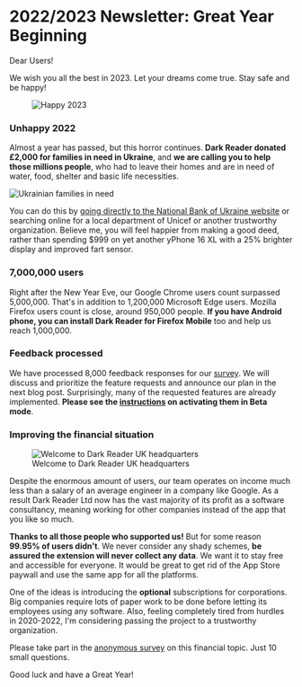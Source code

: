 # 2022/2023 Newsletter: Great Year Beginning

Dear Users!

We wish you all the best in 2023. Let your dreams come true. Stay safe and be happy!

<figure>
    <img src="/images/happy-2023.png" alt="Happy 2023" style="max-width: 24rem" />
</figure>

### Unhappy 2022

Almost a year has passed, but this horror continues.
**Dark Reader donated £2,000 for families in need in Ukraine**,
and **we are calling you to help those millions people**,
who had to leave their homes and are in need of water,
food, shelter and basic life necessities.

<img src="https://res.cloudinary.com/devex/image/fetch/https://lh4.googleusercontent.com/jtzPwNQqmYwH1s4L8641l5sSN243vP1kfqoiaJ6IwjhOfCSew8sgd7UaSqN_x67Fv51sYqdrFIxKSD9ZNtmiEFhZhpSUCQ-CAl262_IkjI8qtW931ZgZM2Bpylkkp1f6wIKrwqZh" alt="Ukrainian families in need" style="max-width: 24rem" />

You can do this by [going directly to the National Bank of Ukraine website](https://bank.gov.ua/en/about/humanitarian-aid-to-ukraine)
or searching online for a local department of Unicef or another trustworthy organization.
Believe me, you will feel happier from making a good deed,
rather than spending $999 on yet another yPhone 16 XL with a 25% brighter display and improved fart sensor.

### 7,000,000 users

Right after the New Year Eve, our Google Chrome users count surpassed 5,000,000.
That's in addition to 1,200,000 Microsoft Edge users.
Mozilla Firefox users count is close, around 950,000 people.
**If you have Android phone, you can install Dark Reader for Firefox Mobile** too and help us reach 1,000,000.

### Feedback processed

We have processed 8,000 feedback responses for our [survey](https://docs.google.com/forms/d/e/1FAIpQLSdmWvOPQ2F7Rk2p5-kXPr5omIu0bDoqdl_3jQCiCWzYjNHcJw/viewform?usp=sf_link).
We will discuss and prioritize the feature requests and announce our plan in the next blog post.
Surprisingly, many of the requested features are already implemented.
**Please see the [instructions](https://darkreader.org/tips/activate-v5-preview/) on activating them in Beta mode**.

### Improving the financial situation

<figure>
    <img src="/images/darkreader-uk-headquarters.jpg" alt="Welcome to Dark Reader UK headquarters" style="max-width: 24rem" />
    <figcaption>Welcome to Dark Reader UK headquarters</figcaption>
</figure>

Despite the enormous amount of users, our team operates on income much less
than a salary of an average engineer in a company like Google.
As a result Dark Reader Ltd now has the vast majority of its profit as a software consultancy,
meaning working for other companies instead of the app that you like so much.

**Thanks to all those people who supported us!**
But for some reason **99.95% of users didn't**.
We never consider any shady schemes, **be assured the extension will never collect any data**.
We want it to stay free and accessible for everyone.
It would be great to get rid of the App Store paywall and use the same app for all the platforms.

One of the ideas is introducing the **optional** subscriptions for corporations.
Big companies require lots of paper work to be done before letting its employees using any software.
Also, feeling completely tired from hurdles in 2020-2022,
I'm considering passing the project to a trustworthy organization.

Please take part in the [anonymous survey](https://docs.google.com/forms/d/e/1FAIpQLSfNiaKTF8cBMA580DsZQgZh89oQeyOV8w6-Ytqe4NyY0KGDmg/viewform?usp=sf_link)
on this financial topic. Just 10 small questions.

Good luck and have a Great Year!
